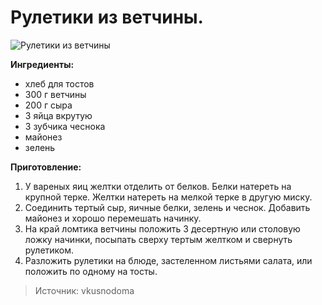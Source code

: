 # Рулетики из ветчины.
![Рулетики из ветчины](/images/Kulinar/Salad/ruletiki_vetchina.jpg 'Рулетики из ветчины')

**Ингредиенты:**

- хлеб для тостов
- 300 г ветчины
- 200 г сыра
- 3 яйца вкрутую
- 3 зубчика чеснока
- майонез
- зелень

**Приготовление:**

1. У вареных яиц желтки отделить от белков. Белки натереть на крупной терке. Желтки натереть на мелкой терке в другую миску.
2. Соединить тертый сыр, яичные белки, зелень и чеснок. Добавить майонез и хорошо перемешать начинку.
3. На край ломтика ветчины положить 3 десертную или столовую ложку начинки, посыпать сверху тертым желтком и свернуть рулетиком.
4. Разложить рулетики на блюде, застеленном листьями салата, или положить по одному на тосты.

> Источник: vkusnodoma

